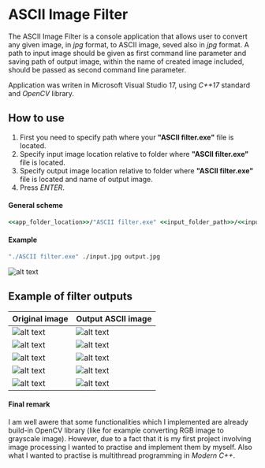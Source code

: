 # ASCII Image Filter

The ASCII Image Filter is a console application that allows user to convert any given image, in _jpg_ format, to ASCII image, seved also in _jpg_ format. A path to input image should be given as first command line parameter and saving path of output image, within the name of created image included, should be passed as second command line parameter.

Application was writen in Microsoft Visual Studio 17, using _C++17_ standard and _OpenCV_ library.

## How to use

1) First you need to specify path where your __"ASCII filter.exe"__ file is located.
2) Specify input image location relative to folder where __"ASCII filter.exe"__ file is located.
3) Specify output image location relative to folder where __"ASCII filter.exe"__ file is located and name of output image.
4) Press _ENTER_.

#### General scheme

```cmd
<<app_folder_location>>/"ASCII filter.exe" <<input_folder_path>>/<<input_image_name>> <<output_folder_path>>/<<output_image_name>>
```

#### Example

```cmd
"./ASCII filter.exe" ./input.jpg output.jpg
```

![alt text](https://l3ipbw.db.files.1drv.com/y4mST4W3d4Wh0WtFsQlf1CZob-YJqowJn5n9NLoXGGtMXoNPNHtxZqTLevW8lJ_au6ZuMn_7ykcrormGBHY5hU2PIFx5Sw6UTkBsM1Dvbh1CjENJcd79sYFWd9V4PCORxIoeKM_9IuQQEWEOrhwrM6qbf_tnBqptNYg_oCFMp_3SvJwhRhWi8ZAX0w8uDTWBovbPlJZqQU5mP9W770kcCyM3Q/example.gif?download&psid=1)

## Example of filter outputs

| Original image  | Output ASCII image |
| ------------- | ------------- |
| ![alt text](https://db3pap002files.storage.live.com/y4m7TPjnot63HdDOG_EKOmgSiQMoH-cKBff5XuN8h94O_T2gTaFxLma_XoR1pq_4aneDU6YBpLM-jAKF62UFMMUNbQXH0gm9yKfBWifYEqmutzxrSLRWOnSQQJxQxkUeD9h8IZgKzz1wAkRIObcHaQklgmoYgd0M_AJEVQQCGO-y831rLzbYcGArf8sBY__c-2xhZXrpEJPrDSMbHRJzXPnig/example1.jpg?psid=1&width=224&height=224&cropMode=center)  | ![alt text](https://db3pap002files.storage.live.com/y4mhoBZ7MGBZorIHFk1ywaZ09oNQttF-UP22NaA1JLlFeHQImvJ8_4uR-0H4ndqV4NhN5H675MMUt04i8JRugvEbSXvHLwoP5mc2LKowNCAQVdqPc9eCI12IA3JCwOEnTR8oTnSDXxtGDLOCaRJP75ltfy2qkdPVp22sIxMT2rBMmQIKBD0IQVgJX-BaYXOLAIuf8BbcuvIhV1TqfALrWG-VA/outexample1.jpg?psid=1&width=224&height=324)  |
| ![alt text](https://db3pap002files.storage.live.com/y4mX51NhoMndhehNgPIyW7QZ-yqyPEhIBoYTAJs83zRQRCY18nK4_FoRpr9S-UB0JOtUmXh4KpocJrS0bCaiAdU_k9__QqMxSeOVxAvQZr24JZxJ79Qslt14qw2_lyNHbNvLskTyhrbNAuLYppT5EbUHgM_7dB_1ezpcmxNfBJASq3IO3OoHGGuGrRsauIX4kjPwZ7NLRbMrEwgSaP5FvKc6w/example2.jpg?psid=1&width=480&height=270)  | ![alt text](https://db3pap002files.storage.live.com/y4mh5gtc2YCh5T5XvzXP_xuMY8MTtgIg1DiVoCJj4jLuQUsv2ACO-_m9z231YODpDajKXsxGf9Uu83lvVNYZWSPdpX6CjlhSfnd4dSuaMp9W8GOGu05jyyRZzFxXWupABJVlnW_TSpgBM6LZ2UHxIwVw9W_H-HprSzfiKM5QQ9Ahjzm6Bb2cPtBpI9lcvTk_gXzldhK6zkuIOUNQpSH35yNjg/outexample2.jpg?psid=1&width=480&height=370)  |
| ![alt text](https://db3pap002files.storage.live.com/y4m9RiRwXMFOHT4Masjhj7M_D2i3zxKP-97XjbB-_mbWk7xgSXfoK0Ef2AZjvSTCswT6JZm7ph8Du2YmhXIse48Nn1GI3Jimt3JLwPZjIOIWKBsHliaBuAegimE8LzE2SZHTphdSbruaJd5bTMHaq0dzMX64LTlW6N9J6_EBergfM7vKrI5l3Mfx7Cf8mLN2bjZYofbUN68Bpil-1e5TztI_A/example3.jpg?psid=1&width=600&height=400)  | ![alt text](https://db3pap002files.storage.live.com/y4m05JsbHN6mapnXHoLh6WocgmuqZgTHS-u0UZLV12PldrV2qXEM3WWw_KF5EXW1RrsTHTBW0F7Y_GwgWUd_GfcGrQSDD3vyoTRN0BWJcgO2_5_fbySPHlsFh5Ckpo6gWBbR_0uLSGCa6FEga_M7Z-Qqd7PxcfKoySnn0p0f1Q8uSg5ZYbMZPNQ2VHRZxxDqA0wRHo654rHv66qzvjL3p859w/outexample3.jpg?psid=1&width=600&height=400)  |
| ![alt text](https://db3pap002files.storage.live.com/y4mOtNoPcnHjbdHK5j0gxQc3RauvzdCzBbZty3djmjn9ARlY4WG6PVR9JjBPN6boozUkiHPLnOtLESsW_WrS079uAWnMXjn7Zki15Wr6iwq5UZynb5yGmiM3zwBrZfxi_QXMvmAUQN7qIxTcS5nJUYk3dgw2-zA6LuEcEsOg1VC2ZV4dc1VILGZLNxE91-PHnpmvVm44JQSqejf2_rkMp4pzw/example4.jpg?psid=1&width=600&height=400)  | ![alt text](https://db3pap002files.storage.live.com/y4mjy_zqpf22sxdB778rcQMjN6PaKQybXWujf4IZUqKzj-k49IvrLuWy9HECO9ly-WemtwBQzkCYmMrt1J9JwxRpz1pvt-WAxZkzF9YAGZpj5zYTq3aWzUyOBRozmID5B5Ic05xV4wJVspagq7kmQiQG4PaBcVpc7v1h-vgTcPTYbO7HOJeYIBx-ey7rZfi3P5hEB7kTMZqukV-Akw3BxLdAA/outexample4.jpg?psid=1&width=600&height=400)  |
| ![alt text](https://db3pap002files.storage.live.com/y4mqF1_XArl-HcGqnGahDFrfWG7gCqzrNin5USUXREeK-99sdXfaOhv0E_Y3SHLq_r4NNe3Thrzpl7H5OSSQr2XDPuIMw440wvi0s-OrIK24vuvmyiMk-47X21TF0TB8_O-WSdZty5PF9BHHSVYJM0Xrp2_a1eBz3ZWHHG6UJthFAGiCbaLZJ28BvQfV7CsNQzImXMslqtpHyf6DchSeHBfTg/example5.jpg?psid=1&width=600&height=800)  | ![alt text](https://db3pap002files.storage.live.com/y4mkp6uhI5GvPlHlj3N3NfpERZ70cS5Yc6lnnwVJdvCXx3RJu8m5FcBVQcyPYx-p1vawuP3_RzSyhfUfCyk7kE90QztOZbZAu2BTRTR1-ey9t21xhhz5udMcpyoFjlXDb8rYGt6b-FUVb1wM8xu1KQi8xXzNw0-ifUd5ZM7YiEIwkG_SUiIB_ePx9sPYOpkv2L6LuMgYb7rR9ttBmWJeNw5DA/outexample5.jpg?psid=1&width=600&height=800)  |


#### Final remark
I am well awere that some functionalities which I implemented are already build-in OpenCV library (like for example converting RGB image to grayscale image). However, due to a fact that it is my first project involving image processing I wanted to practise and implement them by myself. Also what I wanted to practise is multithread programming in _Modern C++_.
